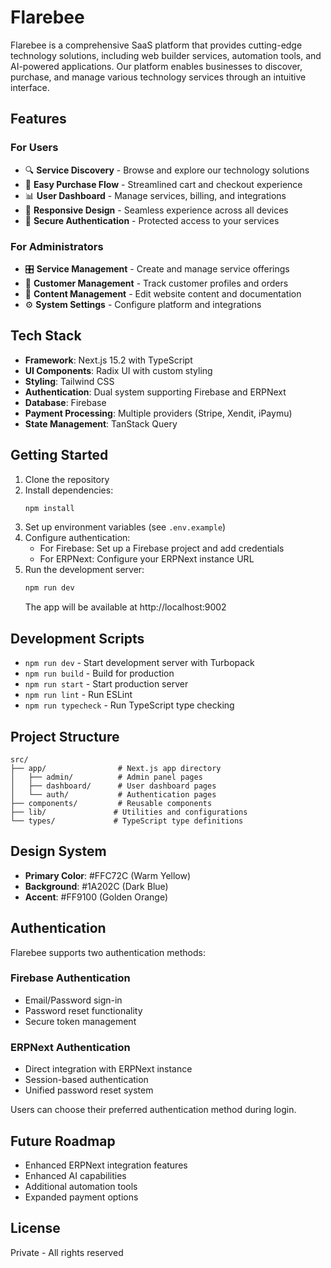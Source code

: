 # Flarebee

Flarebee is a comprehensive SaaS platform that provides cutting-edge technology solutions, including web builder services, automation tools, and AI-powered applications. Our platform enables businesses to discover, purchase, and manage various technology services through an intuitive interface.

## Features

### For Users
- 🔍 **Service Discovery** - Browse and explore our technology solutions
- 🛒 **Easy Purchase Flow** - Streamlined cart and checkout experience
- 📊 **User Dashboard** - Manage services, billing, and integrations
- 📱 **Responsive Design** - Seamless experience across all devices
- 🔐 **Secure Authentication** - Protected access to your services

### For Administrators
- 🎛️ **Service Management** - Create and manage service offerings
- 👥 **Customer Management** - Track customer profiles and orders
- 📝 **Content Management** - Edit website content and documentation
- ⚙️ **System Settings** - Configure platform and integrations

## Tech Stack

- **Framework**: Next.js 15.2 with TypeScript
- **UI Components**: Radix UI with custom styling
- **Styling**: Tailwind CSS
- **Authentication**: Dual system supporting Firebase and ERPNext
- **Database**: Firebase
- **Payment Processing**: Multiple providers (Stripe, Xendit, iPaymu)
- **State Management**: TanStack Query

## Getting Started

1. Clone the repository
2. Install dependencies:
   ```bash
   npm install
   ```
3. Set up environment variables (see `.env.example`)
4. Configure authentication:
   - For Firebase: Set up a Firebase project and add credentials
   - For ERPNext: Configure your ERPNext instance URL
5. Run the development server:
   ```bash
   npm run dev
   ```
   The app will be available at http://localhost:9002

## Development Scripts

- `npm run dev` - Start development server with Turbopack
- `npm run build` - Build for production
- `npm run start` - Start production server
- `npm run lint` - Run ESLint
- `npm run typecheck` - Run TypeScript type checking

## Project Structure

```
src/
├── app/                # Next.js app directory
│   ├── admin/          # Admin panel pages
│   ├── dashboard/      # User dashboard pages
│   └── auth/           # Authentication pages
├── components/         # Reusable components
├── lib/               # Utilities and configurations
└── types/             # TypeScript type definitions
```

## Design System

- **Primary Color**: #FFC72C (Warm Yellow)
- **Background**: #1A202C (Dark Blue)
- **Accent**: #FF9100 (Golden Orange)

## Authentication

Flarebee supports two authentication methods:

### Firebase Authentication
- Email/Password sign-in
- Password reset functionality
- Secure token management

### ERPNext Authentication
- Direct integration with ERPNext instance
- Session-based authentication
- Unified password reset system

Users can choose their preferred authentication method during login.

## Future Roadmap

- Enhanced ERPNext integration features
- Enhanced AI capabilities
- Additional automation tools
- Expanded payment options

## License

Private - All rights reserved